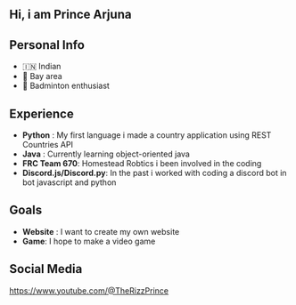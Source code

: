 ## Hi, i am Prince Arjuna

## Personal Info
-   🇮🇳 Indian
-   🌉 Bay area
-  🏸 Badminton enthusiast

## Experience
  - **Python** : My first language i made a country application using REST Countries API 
  - **Java** : Currently learning object-oriented java
  - **FRC Team 670**: Homestead Robtics i been involved in the coding
  - **Discord.js/Discord.py**: In the past i worked with coding a discord bot in bot javascript and python

## Goals
  - **Website** : I want to create my own website
  - **Game**: I hope to make a video game

## Social Media

https://www.youtube.com/@TheRizzPrince
    
  






  
  


<!--
**Prince-Arjuna/Prince-Arjuna** is a ✨ _special_ ✨ repository because its `README.md` (this file) appears on your GitHub profile.

Here are some ideas to get you started:

- 🔭 I’m currently working on ...
- 🌱 I’m currently learning ...
- 👯 I’m looking to collaborate on ...
- 🤔 I’m looking for help with ...
- 💬 Ask me about ...
- 📫 How to reach me: ...
- 😄 Pronouns: ...
- ⚡ Fun fact: ...
-->
